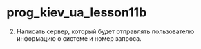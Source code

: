 # prog_kiev_ua_lesson11b

2. Написать сервер, который будет отправлять пользователю
информацию о системе и номер запроса.
